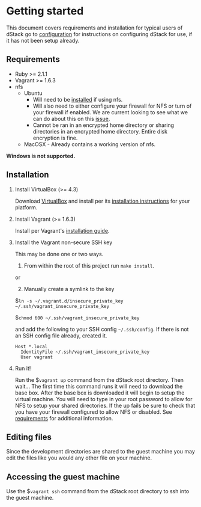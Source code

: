 Getting started
===============

This document covers requirements and installation for typical users of dStack
go to [configuration](configuration.md) for instructions on configuring dStack
for use, if it has not been setup already.

Requirements
------------

* Ruby >= 2.1.1
* Vagrant >= 1.6.3
* nfs
  * Ubuntu
    * Will need to be [installed](https://help.ubuntu.com/lts/serverguide/network-file-system.html) if using nfs.
    * Will also need to either configure your firewall for NFS or turn of your firewall if enabled. We are current looking to see what we can do about this on this [issue](https://github.com/gollygood/dstack/issues/10).
    * Cannot be ran in an encrypted home directory or sharing directories in an encrypted home directory. Entire disk encryption is fine.
  * MacOSX - Already contains a working version of nfs.

**Windows is not supported.**

Installation
------------

1. Install VirtualBox (>= 4.3)

   Download [VirtualBox](https://www.virtualbox.org/manual/ch02.html)
   and install per its [installation instructions](https://www.virtualbox.org/manual/ch02.html)
   for your platform.

2. Install Vagrant (>= 1.6.3)

   Install per Vagrant's [installation guide](https://docs.vagrantup.com/v2/installation/index.html).

3. Install the Vagrant non-secure SSH key

   This may be done one or two ways.

      1) From within the root of this project run `make install`.

   or

      2) Manually create a symlink to the key

      $`ln -s ~/.vagrant.d/insecure_private_key ~/.ssh/vagrant_insecure_private_key`

      $`chmod 600 ~/.ssh/vagrant_insecure_private_key`

      and add the following to your SSH config `~/.ssh/config`. If there is not
      an SSH config file already, created it.

      ```
      Host *.local
        IdentityFile ~/.ssh/vagrant_insecure_private_key
        User vagrant
      ```

5. Run it!

   Run the $`vagrant up` command from the dStack root directory. Then wait...
   The first time this command runs it will need to download the base box.
   After the base box is downloaded it will begin to setup the virtual machine.
   You will need to type in your root password to allow for NFS to setup your
   shared directories. If the up fails be sure to check that you have your
   firewall configured to allow NFS or disabled. See [requirements](#requirements)
   for additional information.

Editing files
---------------------------

Since the development directories are shared to the guest machine you may edit
the files like you would any other file on your machine.

Accessing the guest machine
---------------------------

Use the $`vagrant ssh` command from the dStack root directory to ssh into
the guest machine.
